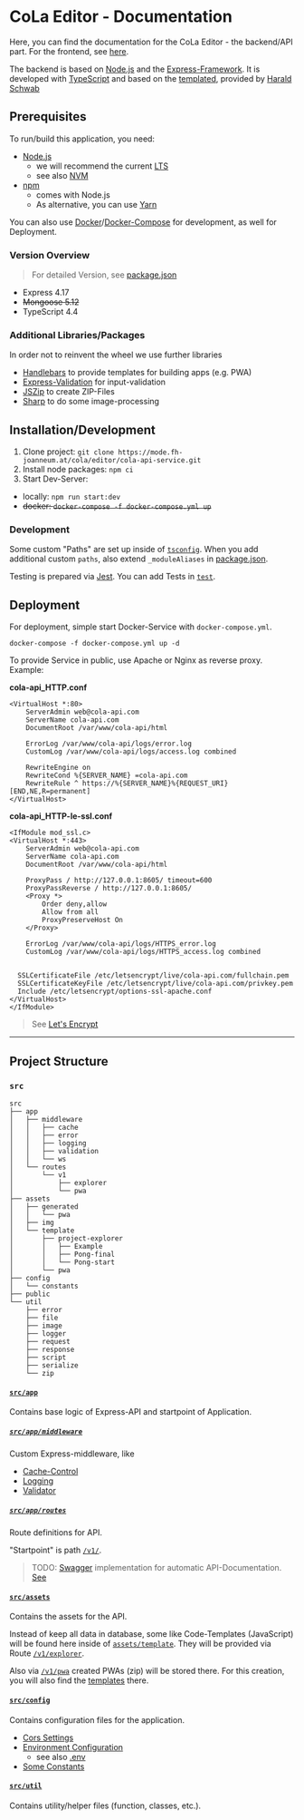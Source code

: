 # CoLa Editor - Documentation

Here, you can find the documentation for the CoLa Editor - the backend/API part. For the frontend,
see [here](https://mode.fh-joanneum.at/cola/editor/online-editor/-/tree/develop/doc).

The backend is based on [Node.js](https://nodejs.org/en/) and the [Express-Framework](https://expressjs.com/). It is
developed with [TypeScript](https://www.typescriptlang.org/) and based on
the [templated](https://github.com/Rigbin/express-ts), provided
by [Harald Schwab](mailto:harald.schwab2@fh-joanneum.at)

## Prerequisites

To run/build this application, you need:

* [Node.js](https://nodejs.org/en/)
  * we will recommend the current [LTS](https://nodejs.org/dist/latest-v14.x/)
  * see also [NVM](https://github.com/nvm-sh/nvm#node-version-manager---)
* [npm](https://www.npmjs.com/)
  * comes with Node.js
  * As alternative, you can use [Yarn](https://yarnpkg.com/)

You can also use [Docker](https://www.docker.com/)/[Docker-Compose](https://docs.docker.com/compose/) for development,
as well for Deployment.

### Version Overview

> For detailed Version, see [package.json](../package.json)

* Express 4.17
* ~~Mongoose 5.12~~
* TypeScript 4.4

### Additional Libraries/Packages

In order not to reinvent the wheel we use further libraries

* [Handlebars](https://handlebarsjs.com/) to provide templates for building apps (e.g. PWA)
* [Express-Validation](https://github.com/express-validator/express-validator) for input-validation
* [JSZip](https://stuk.github.io/jszip/) to create ZIP-Files
* [Sharp](https://sharp.pixelplumbing.com/) to do some image-processing

## Installation/Development

1. Clone project: `git clone https://mode.fh-joanneum.at/cola/editor/cola-api-service.git`
2. Install node packages: `npm ci`
3. Start Dev-Server:

* locally: `npm run start:dev`
* ~~docker: `docker-compose -f docker-compose.yml up`~~

<!--
> The project also contains a [MongoDB](https://www.mongodb.com/) database **(Currently not in use!)**. To avoid Error-Messages/Warnings, you can simple run the Database via Docker-Compose and the Development-Server locally.
> ```console
> docker-compose -f docker-compose.yml up database
> npm run start:dev
> ```
-->

### Development

Some custom "Paths" are set up inside of [`tsconfig`](../tsconfig.json). When you add additional custom `paths`, also
extend `_moduleAliases` in [package.json](../package.json).

Testing is prepared via [Jest](https://jestjs.io/). You can add Tests in [`test`](../test/).

## Deployment

For deployment, simple start Docker-Service with `docker-compose.yml`.

```console
docker-compose -f docker-compose.yml up -d
```

To provide Service in public, use Apache or Nginx as reverse proxy. Example:

**cola-api_HTTP.conf**

```apacheconf
<VirtualHost *:80>
	ServerAdmin web@cola-api.com
	ServerName cola-api.com
	DocumentRoot /var/www/cola-api/html

	ErrorLog /var/www/cola-api/logs/error.log
	CustomLog /var/www/cola-api/logs/access.log combined

	RewriteEngine on
	RewriteCond %{SERVER_NAME} =cola-api.com
	RewriteRule ^ https://%{SERVER_NAME}%{REQUEST_URI} [END,NE,R=permanent]
</VirtualHost>
```

**cola-api_HTTP-le-ssl.conf**

```apacheconf
<IfModule mod_ssl.c>
<VirtualHost *:443>
	ServerAdmin web@cola-api.com
	ServerName cola-api.com
	DocumentRoot /var/www/cola-api/html

	ProxyPass / http://127.0.0.1:8605/ timeout=600
	ProxyPassReverse / http://127.0.0.1:8605/
	<Proxy *>
		Order deny,allow
		Allow from all
		ProxyPreserveHost On
	</Proxy>

	ErrorLog /var/www/cola-api/logs/HTTPS_error.log
	CustomLog /var/www/cola-api/logs/HTTPS_access.log combined


  SSLCertificateFile /etc/letsencrypt/live/cola-api.com/fullchain.pem
  SSLCertificateKeyFile /etc/letsencrypt/live/cola-api.com/privkey.pem
  Include /etc/letsencrypt/options-ssl-apache.conf
</VirtualHost>
</IfModule>
```

> See [Let's Encrypt](https://letsencrypt.org/getting-started/)

---

## Project Structure

### `src`

```tree
src
├── app
│   ├── middleware
│   │   ├── cache
│   │   ├── error
│   │   ├── logging
│   │   ├── validation
│   │   └── ws
│   └── routes
│       └── v1
│           ├── explorer
│           └── pwa
├── assets
│   ├── generated
│   │   └── pwa
│   ├── img
│   └── template
│       ├── project-explorer
│       │   ├── Example
│       │   ├── Pong-final
│       │   └── Pong-start
│       └── pwa
├── config
│   └── constants
├── public
└── util
    ├── error
    ├── file
    ├── image
    ├── logger
    ├── request
    ├── response
    ├── script
    ├── serialize
    └── zip
```

#### [`src/app`](../src/app/)

Contains base logic of Express-API and startpoint of Application.

##### [`src/app/middleware`](../src/app/middleware/)

Custom Express-middleware, like

* [Cache-Control](../src/app/middleware/cache/index.ts)
* [Logging](../src/app/middleware/logging/index.ts)
* [Validator](../src/app/middleware/validation/index.ts)

##### [`src/app/routes`](../src/app/routes/)

Route definitions for API.

"Startpoint" is path [`/v1/`](../src/app/routes/v1/v1.router.ts).

> TODO: [Swagger](https://swagger.io/) implementation for automatic API-Documentation. [See](https://blog.logrocket.com/documenting-your-express-api-with-swagger/)

#### [`src/assets`](../src/assets/)

Contains the assets for the API.

Instead of keep all data in database, some like Code-Templates (JavaScript) will be found here inside
of [`assets/template`](../src/assets/template). They will be provided via
Route [`/v1/explorer`](../src/app/routes/v1/explorer/explorer.router.ts).

Also via [`/v1/pwa`](../src/app/routes/v1/pwa/pwa.router.ts) created PWAs (zip) will be stored there. For this creation,
you will also find the [templates](../src/assets/template) there.

#### [`src/config`](../src/config/)

Contains configuration files for the application.

* [Cors Settings](../src/config/cors.settings.ts)
* [Environment Configuration](../src/config/environment.ts)
  * see also [.env](../.env.example)
* [Some Constants](../src/config/constants/router.ts)

#### [`src/util`](../src/util/)

Contains utility/helper files (function, classes, etc.).
